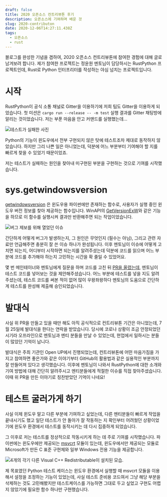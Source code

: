 ```yaml
---
draft: false
title: 2020 오픈소스 컨트리뷰톤 후기
description: 오픈소스에 기여하며 배운 것
slug: 2020-contributon
date: 2020-12-06T14:27:11.438Z
tags:
  - 오픈소스
  - rust
---
```

블로그를 완성한 기념을 겸하여, 2020 오픈소스 컨트리뷰톤에 참여한 경험에 대해 글로 남겨보려 합니다. 제가 참여한 프로젝트는 정윤원 멘토님이 담당하시는 RustPython 프로젝트인데, Rust로 Python 인터프리터를 작성하는 야심 넘치는 프로젝트입니다.

# 시작

RustPython이 공식 소통 채널로 Gitter을 이용하기에 저희 팀도 Gitter을 이용하게 되었습니다. 첫 미션은 `cargo run --release -- -m test` 실행 결과를 Gitter 채팅방에 알리는 것이었습니다. 저는 부푼 마음을 안고 커맨드를 실행했는데... 

![테스트가 실패한 사진](/images/uploads/1.png)

Python의 기능이 윈도우에서 전부 구현되지 않은 탓에 테스트조차 제대로 동작하지 않았습니다. 하지만 그리 나쁜 일은 아니었는데, 덕분에 어느 부분부터 기여해야 할 지를 빠르게 찾을 수 있었기 때문이었죠.

저는 테스트가 실패하는 원인을 찾아내 미구현된 부분을 구현하는 것으로 기여를 시작했습니다.

# sys.getwindowsversion

[getwindowsversion](https://docs.python.org/3.8/library/sys.html#sys.getwindowsversion) 은 윈도우용 파이썬에만 존재하는 함수로, 사용자가 실행 중인 윈도우 버전 정보를 찾아 제공하는 함수입니다. WinAPI의 [GetVersionExW](https://docs.microsoft.com/en-us/windows/win32/api/sysinfoapi/nf-sysinfoapi-getversionexw)와 같은 기능을 하므로 이 함수를 실행시켜 결과만 반환해주면 되는 작업이었습니다.

![버그 제보를 위해 열었던 이슈](/images/uploads/getwindowsversion-issue.png)

간단하게 어떻게 버그가 발생하는지, 그 원인은 무엇인지 (필수는 아님), 그리고 관련 자료만 언급해주면 충분히 잘 쓴 이슈 하나가 완성됩니다. 이후 멘토님이 이슈에 어떻게 고치면 되는지, 어디부터 시작하면 되는지를 알려주셨는데 덕분에 코드를 읽으며 어느 부분에 코드를 추가해야 하는지 고민하는 시간을 확 줄일 수 있었어요.

몇 번 메인테이너와 멘토님에게 질문을 하며 코드를 고친 뒤 [PR을 올렸는데](https://github.com/RustPython/RustPython/pull/2002), 멘토님이 테스트 코드를 넣어보는 것을 제안해주셨습니다. 어느 부분에 테스트를 넣을 지도 알려주셨는데, 테스트 코드를 써본 적이 없어 많이 우왕좌왕하다 멘토님의 도움으로 간단하게 테스트를 완성해 제출해 승인되었습니다.

# 발대식

사실 위 PR을 만들고 있을 때만 해도 아직 공식적으로 컨트리뷰톤 기간은 아니었는데, 7월 25일에 발대식을 한다는 연락을 받았습니다. 당시에 코로나 상황이 조금 안정되었던 시기라 오프라인으로 멘토님과 멘티 분들을 만날 수 있었는데, 현업에서 일하시는 분들이 많았던 기억이 납니다.

발대식은 주최 기관인 Open UP에서 진행되었는데, 컨트리뷰톤에 어떤 마음가짐을 가지고 참여하면 좋은가와 같은 이야기부터 GitHub의 활용법과 같은 실용적인 부분까지 잘 만들어져 있다고 생각했습니다. 이후에 멘토님이 나와서 RustPython에 대한 소개와 기여 방법에 대해 간단히 알려주시고 멘티분들에게 적절한 이슈를 직접 찾아주셨습니다. 이때 위 PR을 만든 이야기로 칭찬받았던 기억이 나네요!

# 테스트 굴러가게 하기

사실 이제 윈도우 말고 다른 부분에 기여하고 싶었는데, 다른 멘티분들이 빠르게 작업을 끝내시기도 했고 일단 테스트가 안 돌아가 잘 작동하는 지 확인부터 어려웠던 상황이었기에 윈도우 환경에서 테스트를 동작시키는 데 다시 집중하게 되었습니다.

그 이후로 저는 테스트를 정상적으로 작동시키게 하는 데 주로 기여를 시작했습니다. 파이썬에는 윈도우에만 제공되는 [msvcrt](https://docs.python.org/3.8/library/msvcrt.html) 모듈이 있는데, 윈도우에서만 제공되는 모듈로 Microsoft가 만든 C 표준 구현체와 일부 Windows 전용 기능을 제공합니다. 

![4개의 각기 다른 Visual C++ Redistributable이 설치된 모습.](https://www.howtogeek.com/wp-content/uploads/2016/05/xc_1-650x495.png.pagespeed.gp+jp+jw+pj+ws+js+rj+rp+rw+ri+cp+md.ic.CStp5Wwbpz.png)

제 목표였던 Python 테스트 케이스는 윈도우 환경에서 실행할 때 msvcrt 모듈을 이용해서 설정을 조정하는 기능이 있었는데, 사실 테스트 준비용 코드여서 그냥 해당 부분을 삭제하는 것도 고민해봤지만 테스트케이스를 가능하면 그대로 두고 싶었고 구현도 어렵지 않았기에 필요한 함수 하나만 구현했습니다.